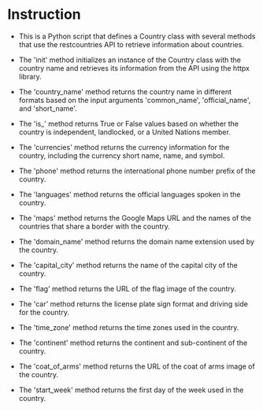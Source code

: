 Instruction
=============



+ This is a Python script that defines a Country class with several methods that use the restcountries API to retrieve information about countries.

+ The 'init' method initializes an instance of the Country class with the country name and retrieves its information from the API using the httpx library.

+ The 'country_name' method returns the country name in different formats based on the input arguments 'common_name', 'official_name', and 'short_name'.

+ The 'is_' method returns True or False values based on whether the country is independent, landlocked, or a United Nations member.

+ The 'currencies' method returns the currency information for the country, including the currency short name, name, and symbol.

+ The 'phone' method returns the international phone number prefix of the country.

+ The 'languages' method returns the official languages spoken in the country.

+ The 'maps' method returns the Google Maps URL and the names of the countries that share a border with the country.

+ The 'domain_name' method returns the domain name extension used by the country.

+ The 'capital_city' method returns the name of the capital city of the country.

+ The 'flag' method returns the URL of the flag image of the country.

+ The 'car' method returns the license plate sign format and driving side for the country.

+ The 'time_zone' method returns the time zones used in the country.

+ The 'continent' method returns the continent and sub-continent of the country.

+ The 'coat_of_arms' method returns the URL of the coat of arms image of the country.

+ The 'start_week' method returns the first day of the week used in the country.

